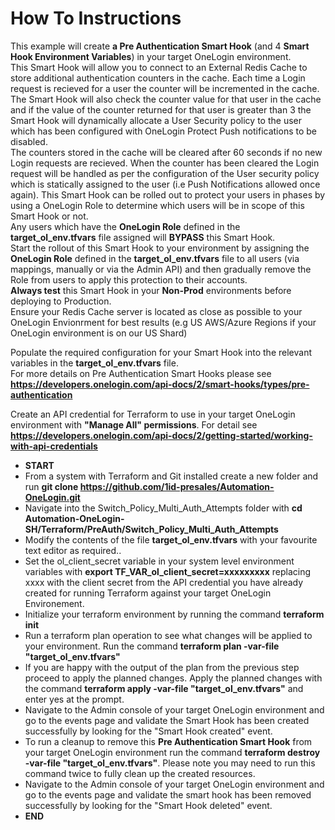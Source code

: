 # How To Instructions

This example will create **a Pre Authentication Smart Hook** (and 4 **Smart Hook Environment Variables**) in your target OneLogin environment. <br>
This Smart Hook will allow you to connect to an External Redis Cache to store additional authentication counters in the cache. Each time a Login request is recieved for a user the counter will be incremented in the cache. <br>
The Smart Hook will also check the counter value for that user in the cache and if the value of the counter returned for that user is greater than 3 the Smart Hook will dynamically allocate a User Security policy to the user which has been configured with OneLogin Protect Push notifications to be disabled.<br> 
The counters stored in the cache will be cleared after 60 seconds if no new Login requests are recieved. When the counter has been cleared the Login request will be handled as per the configuration of the User security policy which is statically assigned to the user (i.e Push Notifications allowed once again). This Smart Hook can be rolled out to protect your users in phases by using a OneLogin Role to determine which users will be in scope of this Smart Hook or not. <br>
Any users which have the **OneLogin Role** defined in the **target_ol_env.tfvars** file assigned will **BYPASS** this Smart Hook. <br>
Start the rollout of this Smart Hook to your environment by assigning the **OneLogin Role** defined in the **target_ol_env.tfvars** file to all users (via mappings, manually or via the Admin API) and then gradually remove the Role from users to apply this protection to their accounts.    <br>
**Always test** this Smart Hook in your **Non-Prod** environments before deploying to Production. <br>
Ensure your Redis Cache server is located as close as possible to your OneLogin Envionrment for best results (e.g US AWS/Azure Regions if your OneLogin environment is on our US Shard)

Populate the required configuration for your Smart Hook into the relevant variables in the **target_ol_env.tfvars** file.<br>
For more details on Pre Authentication Smart Hooks please see **https://developers.onelogin.com/api-docs/2/smart-hooks/types/pre-authentication**

Create an API credential for Terraform to use in your target OneLogin environment with **"Manage All" permissions**. For detail see **https://developers.onelogin.com/api-docs/2/getting-started/working-with-api-credentials** 

- **START**
- From a system with Terraform and Git installed create a new folder and run **git clone https://github.com/1id-presales/Automation-OneLogin.git**
- Navigate into the Switch_Policy_Multi_Auth_Attempts folder with **cd Automation-OneLogin-SH/Terraform/PreAuth/Switch_Policy_Multi_Auth_Attempts**
- Modify the contents of the file **target_ol_env.tfvars** with your favourite text editor as required..
- Set the ol_client_secret variable in your system level environment variables with **export TF_VAR_ol_client_secret=xxxxxxxxx** replacing xxxx with the client secret from the API credential you have already created for running Terraform against your target OneLogin Environement.
- Initialize your terraform environment by running the command **terraform init**
- Run a terraform plan operation to see what changes will be applied to your environment. Run the command **terraform plan -var-file "target_ol_env.tfvars"**
- If you are happy with the output of the plan from the previous step proceed to apply the planned changes. Apply the planned changes with the command **terraform apply -var-file "target_ol_env.tfvars"** and enter yes at the prompt.
- Navigate to the Admin console of your target OneLogin environment and go to the events page and validate the Smart Hook has been created successfully by looking for the "Smart Hook created" event.
- To run a cleanup to remove this **Pre Authentication Smart Hook** from your target OneLogin environment run the command **terraform destroy -var-file "target_ol_env.tfvars"**. Please note you may need to run this command twice to fully clean up the created resources.
- Navigate to the Admin console of your target OneLogin environment and go to the events page and validate the smart hook has been removed successfully by looking for the "Smart Hook deleted" event.
- **END**
